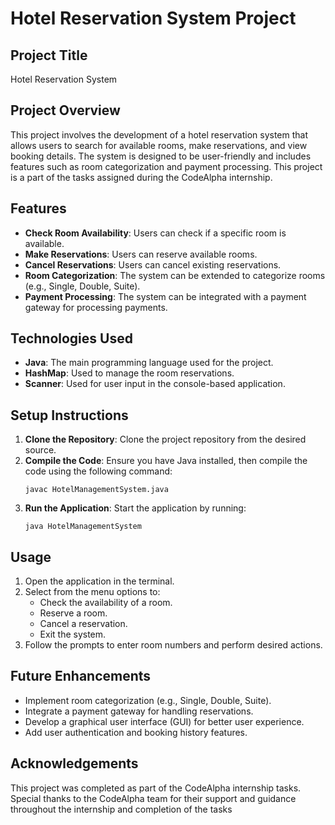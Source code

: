 # Hotel Reservation System Project

## Project Title
Hotel Reservation System

## Project Overview
This project involves the development of a hotel reservation system that allows users to search for available rooms, make reservations, and view booking details. The system is designed to be user-friendly and includes features such as room categorization and payment processing. This project is a part of the tasks assigned during the CodeAlpha internship.

## Features
- **Check Room Availability**: Users can check if a specific room is available.
- **Make Reservations**: Users can reserve available rooms.
- **Cancel Reservations**: Users can cancel existing reservations.
- **Room Categorization**: The system can be extended to categorize rooms (e.g., Single, Double, Suite).
- **Payment Processing**: The system can be integrated with a payment gateway for processing payments.

## Technologies Used
- **Java**: The main programming language used for the project.
- **HashMap**: Used to manage the room reservations.
- **Scanner**: Used for user input in the console-based application.

## Setup Instructions
1. **Clone the Repository**: Clone the project repository from the desired source.
2. **Compile the Code**: Ensure you have Java installed, then compile the code using the following command:
   ```
   javac HotelManagementSystem.java
   ```
3. **Run the Application**: Start the application by running:
   ```
   java HotelManagementSystem
   ```

## Usage
1. Open the application in the terminal.
2. Select from the menu options to:
   - Check the availability of a room.
   - Reserve a room.
   - Cancel a reservation.
   - Exit the system.
3. Follow the prompts to enter room numbers and perform desired actions.

## Future Enhancements
- Implement room categorization (e.g., Single, Double, Suite).
- Integrate a payment gateway for handling reservations.
- Develop a graphical user interface (GUI) for better user experience.
- Add user authentication and booking history features.

## Acknowledgements
This project was completed as part of the CodeAlpha internship tasks. Special thanks to the CodeAlpha team for their support and guidance throughout the internship and completion of the tasks
